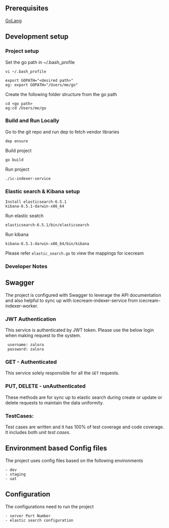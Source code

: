 
## Prerequisites
[GoLang](https://golang.org/dl/) <br>

## Development setup
### Project setup
Set the go path in ~/.bash_profile
```
vi ~/.bash_profile
```

```
export GOPATH="<desired path>"
eg: export GOPATH="/Users/me/go"
```
Create the following folder structure from the go path
```
cd <go path>
eg:cd /Users/me/go
```

### Build and Run Locally
Go to the git repo and run dep to fetch vendor libraries
```
dep ensure
```
Build project
```
go build
```
Run project
```
./ic-indexer-service
```

### Elastic search & Kibana setup

    
```
Install elasticsearch-6.5.1
kibana-6.5.1-darwin-x86_64
```
Run elastic seatch
```
elasticsearch-6.5.1/bin/elasticsearch
```
Run kibana
```
kibana-6.5.1-darwin-x86_64/bin/kibana
```

Please refer `elastic_search.go` to view the mappings for icecream

### Developer Notes

## Swagger

The project is configured with Swagger to leverage the API documentation and also helpful to sync up with icecream-indexer-service from icecream-indexer-worker.

### JWT Authentication

This service is authenticated by JWT token. Please use the below login when making request to the system.

```
 username: zalora
 password: zalora
```


### GET - Authenticated

This service solely responsible for all the `GET` requests. 

### PUT, DELETE  - unAuthenticated

These methods are for sync up to elastic search during create or update or delete requests to maintain the data uniformity.

### TestCases:

Test cases are written and it has 100% of test coverage and code coverage. It includes both *unit test cases*.

## Environment based Config files

The project uses config files based on the following environments

    - dev
    - staging
    - uat
    
## Configuration

The configurations need to run the project 

    - server Port Number
    - elastic search configuration
        
